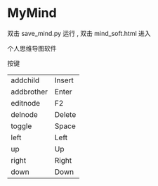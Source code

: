 # MyMind
双击 save_mind.py 运行 ,
双击 mind_soft.html 进入

个人思维导图软件

   按键
   <table>
   <tr>
   <td>addchild</td>
   <td>Insert</td>
   </tr>
   <tr>
   <td>addbrother</td> 
   <td>Enter</td>
   </tr>
   <tr>
   <td>editnode</td> 
   <td>F2</td>
   </tr>
   <tr>
   <td>delnode</td>
   <td>Delete</td>
   </tr>
   <tr>
   <td>toggle</td> 
   <td>Space</td>
   </tr>
   <tr>
   <td>left</td> 
   <td>Left</td>
   </tr>
   <tr>
   <td>up</td> 
   <td>Up</td>
   </tr>
   <tr>
   <td>right</td>
   <td>Right</td>
   </tr>
   <tr>
   <td>down</td> 
   <td>Down</td>
   </tr>
   </table>
